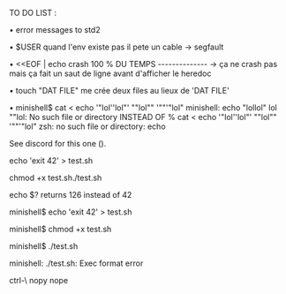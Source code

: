 TO DO LIST : 

• error messages to std2 

• $USER quand l'env existe pas il pete un cable -> segfault

• <<EOF | echo crash 100 % DU TEMPS -------------- -> ça ne crash pas mais ça fait un saut de ligne avant d'afficher le heredoc

• touch "DAT FILE" me crée deux files au lieux de 'DAT FILE'

• minishell$ cat < echo  '"lol''lol"' ""lol"" '""'"lol"
    minishell: echo "lollol" lol ""lol: No such file or directory
     INSTEAD OF 
     % cat < echo  '"lol''lol"' ""lol"" '""'"lol"
    zsh: no such file or directory: echo

See discord for this one ().

echo 'exit 42' > test.sh

 chmod +x test.sh./test.sh
 
 echo $? returns 126 instead of 42
 
 minishell$ echo 'exit 42' > test.sh
 
 minishell$ chmod +x test.sh
 
 minishell$ ./test.sh
 
 minishell: ./test.sh: Exec format error
 
ctrl-\ nopy nope

